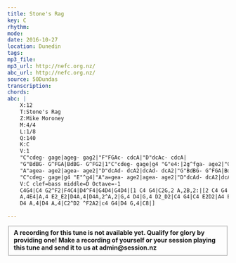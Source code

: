 ```yaml
---
title: Stone's Rag
key: C
rhythm: 
mode:
date: 2016-10-27
location: Dunedin
tags:
mp3_file:
mp3_url: http://nefc.org.nz/
abc_url: http://nefc.org.nz/
source: 50Dundas
transcription:
chords: 
abc: |
    X:12
    T:Stone's Rag
    Z:Mike Moroney
    M:4/4
    L:1/8
    Q:140
    K:C
    V:1
    "C"cdeg- gage|ageg- gag2|"F"FGAc- cdcA|"D"dcAc- cdcA|
    "G"BdBG- G^FGA|BdBG- G^FG2|1"C"cdeg- gage|g4 "G"e4:|2g^fga- age2|"C"c4z4||
    "A"agea- age2|agea- age2|"D"dcAd- dcA2|dcAd- dcA2|"G"BdBG- G^FGA|BdBG- G^FG2|
    "C"cdeg- gage|g4 "E"^g4|"A"a=gea- age2|agea- age2|"D"dcAd- dcA2|dcAd- dcA2|"Cdim"c'4 a4|"C"gage- edcA|"D"GAce- "G"ecd2|"C"c8|]
    V:C clef=bass middle=D Octave=-1
    C4G4|C4 G2^F2|F4C4|D4^F4|G4D4|G4D4|[1 C4 G4|C2G,2 A,2B,2:|[2 C4 G4|C4 G,2^G,2|
    A,4E4|A,4 E2_E2|D4A,4|D4A,2^A,2|G,4 D4|G,4 D2_D2|C4 G4|C4 E2D2|A4 E4|A4 E4|
    D4 A,4|D4 A,4|C2^D2 ^F2A2|c4 G4|D4 G,4|C8|]

---
```

<fieldset><strong>A recording for this tune is not available yet. Qualify for glory by providing one!
Make a recording of yourself or your session playing this tune and send it to us at admin@session.nz</strong></fieldset><br />
